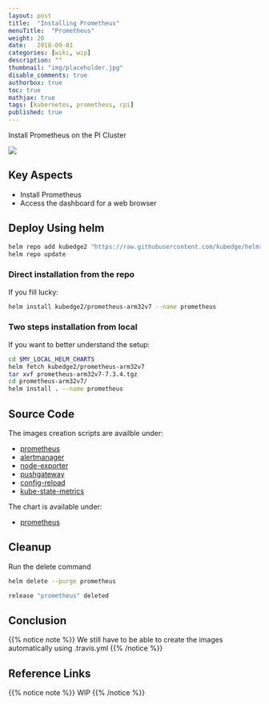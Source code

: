 ```yaml
---
layout: post
title:  "Installing Prometheus"
menuTitle:  "Prometheus"
weight: 20 
date:   2018-09-01
categories: [wiki, wip]
description: ""
thumbnail: "img/placeholder.jpg"
disable_comments: true
authorbox: true
toc: true
mathjax: true
tags: [kubernetes, prometheus, rpi]
published: true
---
```


Install Prometheus on the PI Cluster

<!--more-->

![](/images/prometheus/load-node-stack1.png)

## Key Aspects

- Install Prometheus
- Access the dashboard for a web browser

## Deploy Using helm

```bash
helm repo add kubedge2 "https://raw.githubusercontent.com/kubedge/helmrepos/arm32v7/kubedge2"
helm repo update
```

### Direct installation from the repo

If you fill lucky:

```bash
helm install kubedge2/prometheus-arm32v7 --name prometheus 
```

### Two steps installation from local

If you want to better understand the setup:

```bash
cd $MY_LOCAL_HELM_CHARTS
helm fetch kubedge2/prometheus-arm32v7
tar xvf prometheus-arm32v7-7.3.4.tgz
cd prometheus-arm32v7/
helm install . --name prometheus 
```

## Source Code

The images creation scripts are availble under:

- [prometheus](https://github.com/kubedge/kube-rpi/tree/master/images/prometheus)
- [alertmanager](https://github.com/kubedge/kube-rpi/tree/master/images/alertmanager)
- [node-exporter](https://github.com/kubedge/kube-rpi/tree/master/images/node-exporter)
- [pushgateway](https://github.com/kubedge/kube-rpi/tree/master/images/pushgateway)
- [config-reload](https://github.com/kubedge/kube-rpi/tree/master/images/config-reload)
- [kube-state-metrics](https://github.com/kubedge/kube-rpi/tree/master/images/kube-state-metrics)

The chart is available under:

- [prometheus](https://github.com/kubedge/kube-rpi/tree/master/charts/prometheus-arm32v7)

## Cleanup

Run the delete command

```bash
helm delete --purge prometheus

release "prometheus" deleted
```

## Conclusion

{{% notice note %}}
We still have to be able to create the images automatically using .travis.yml
{{% /notice %}}

## Reference Links

{{% notice note %}}
WIP
{{% /notice %}}
